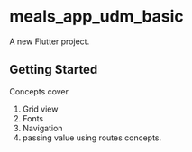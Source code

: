 # meals_app_udm_basic

A new Flutter project.

## Getting Started
Concepts cover
1. Grid view
2. Fonts
3. Navigation
4. passing value using routes concepts.
